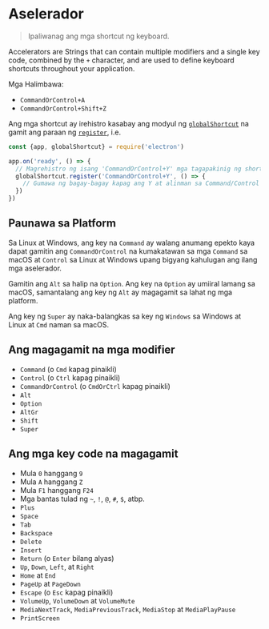 # Aselerador

> Ipaliwanag ang mga shortcut ng keyboard.

Accelerators are Strings that can contain multiple modifiers and a single key code, combined by the `+` character, and are used to define keyboard shortcuts throughout your application.

Mga Halimbawa:

* `CommandOrControl+A`
* `CommandOrControl+Shift+Z`

Ang mga shortcut ay irehistro kasabay ang modyul ng [`globalShortcut`](global-shortcut.md) na gamit ang paraan ng [`register`](global-shortcut.md#globalshortcutregisteraccelerator-callback), i.e.

```javascript
const {app, globalShortcut} = require('electron')

app.on('ready', () => {
  // Magrehistro ng isang 'CommandOrControl+Y' mga tagapakinig ng shortcut.
  globalShortcut.register('CommandOrControl+Y', () => {
    // Gumawa ng bagay-bagay kapag ang Y at alinman sa Command/Control ay napindot na.
  })
})
```

## Paunawa sa Platform

Sa Linux at Windows, ang key na `Command` ay walang anumang epekto kaya dapat gamitin ang `CommandOrControl` na kumakatawan sa mga `Command` sa macOS at `Control` sa Linux at Windows upang bigyang kahulugan ang ilang mga aselerador.

Gamitin ang `Alt` sa halip na `Option`. Ang key na `Option` ay umiiral lamang sa macOS, samantalang ang key ng `Alt` ay magagamit sa lahat ng mga platform.

Ang key ng `Super` ay naka-balangkas sa key ng `Windows` sa Windows at Linux at `Cmd` naman sa macOS.

## Ang magagamit na mga modifier

* `Command` (o `Cmd` kapag pinaikli)
* `Control` (o `Ctrl` kapag pinaikli)
* `CommandOrControl` (o `CmdOrCtrl` kapag pinaikli)
* `Alt`
* `Option`
* `AltGr`
* `Shift`
* `Super`

## Ang mga key code na magagamit

* Mula `0` hanggang `9`
* Mula `A` hanggang `Z`
* Mula `F1` hanggang `F24`
* Mga bantas tulad ng `~`, `!`, `@`, `#`, `$`, atbp.
* `Plus`
* `Space`
* `Tab`
* `Backspace`
* `Delete`
* `Insert`
* `Return` (o `Enter` bilang alyas)
* `Up`, `Down`, `Left`, at `Right`
* `Home` at `End`
* `PageUp` at `PageDown`
* `Escape` (o `Esc` kapag pinaikli)
* `VolumeUp`, `VolumeDown` at `VolumeMute`
* `MediaNextTrack`, `MediaPreviousTrack`, `MediaStop` at `MediaPlayPause`
* `PrintScreen`